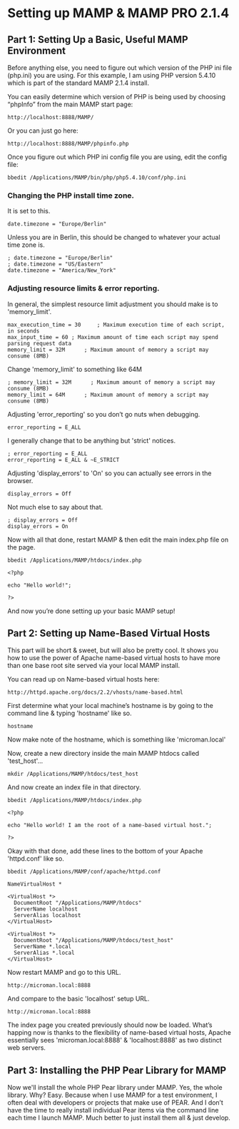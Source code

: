 # Setting up MAMP & MAMP PRO 2.1.4

## Part 1: Setting Up a Basic, Useful MAMP Environment

Before anything else, you need to figure out which version of the PHP ini file (php.ini) you are using. For this example, I am using PHP version 5.4.10 which is part of the standard MAMP 2.1.4 install.

You can easily determine which version of PHP is being used by choosing “phpInfo” from the main MAMP start page:

	http://localhost:8888/MAMP/

Or you can just go here:

	http://localhost:8888/MAMP/phpinfo.php

Once you figure out which PHP ini config file you are using, edit the config file:

	bbedit /Applications/MAMP/bin/php/php5.4.10/conf/php.ini


### Changing the PHP install time zone.

It is set to this.

	date.timezone = "Europe/Berlin"

Unless you are in Berlin, this should be changed to whatever your actual time zone is.

	; date.timezone = "Europe/Berlin"
	; date.timezone = "US/Eastern"
	date.timezone = "America/New_York"


### Adjusting resource limits & error reporting.

In general, the simplest resource limit adjustment you should make is to 'memory_limit'.

	max_execution_time = 30     ; Maximum execution time of each script, in seconds
	max_input_time = 60	; Maximum amount of time each script may spend parsing request data
	memory_limit = 32M      ; Maximum amount of memory a script may consume (8MB)

Change 'memory_limit' to something like 64M

	; memory_limit = 32M      ; Maximum amount of memory a script may consume (8MB)
	memory_limit = 64M      ; Maximum amount of memory a script may consume (8MB)


Adjusting 'error_reporting' so you don’t go nuts when debugging.

	error_reporting = E_ALL

I generally change that to be anything but 'strict' notices.

	; error_reporting = E_ALL
	error_reporting = E_ALL & ~E_STRICT


Adjusting 'display_errors' to 'On' so you can actually see errors in the browser.

	display_errors = Off

Not much else to say about that.

	; display_errors = Off
	display_errors = On


Now with all that done, restart MAMP & then edit the main index.php file on the page.

	bbedit /Applications/MAMP/htdocs/index.php

	<?php

	echo "Hello world!";

	?>

And now you’re done setting up your basic MAMP setup!

## Part 2: Setting up Name-Based Virtual Hosts

This part will be short & sweet, but will also be pretty cool.  It shows you how to use 
the power of Apache name-based virtual hosts to have more than one base root site served 
via your local MAMP install.

You can read up on Name-based virtual hosts here:

	http://httpd.apache.org/docs/2.2/vhosts/name-based.html

First determine what your local machine’s hostname is by going to the command line & typing 'hostname' like so.

	hostname

Now make note of the hostname, which is something like 'microman.local'

Now, create a new directory inside the main MAMP htdocs called 'test_host'…

	mkdir /Applications/MAMP/htdocs/test_host

And now create an index file in that directory.

	bbedit /Applications/MAMP/htdocs/index.php

	<?php

	echo "Hello world! I am the root of a name-based virtual host.";

	?>

Okay with that done, add these lines to the bottom of your Apache 'httpd.conf' like so.

	bbedit /Applications/MAMP/conf/apache/httpd.conf

	NameVirtualHost *

	<VirtualHost *>
	  DocumentRoot "/Applications/MAMP/htdocs"
	  ServerName localhost
	  ServerAlias localhost
	</VirtualHost>

	<VirtualHost *>
	  DocumentRoot "/Applications/MAMP/htdocs/test_host"
	  ServerName *.local
	  ServerAlias *.local
	</VirtualHost>

Now restart MAMP and go to this URL.

	http://microman.local:8888

And compare to the basic 'localhost' setup URL.

	http://microman.local:8888

The index page you created previously should now be loaded. What’s happing now is thanks to the flexibility of name-based virtual hosts, Apache essentially sees 'microman.local:8888' & 'localhost:8888' as two distinct web servers.


## Part 3: Installing the PHP Pear Library for MAMP

Now we'll install the whole PHP Pear library under MAMP. Yes, the whole library. Why? Easy. Because when I use MAMP for a test environment, I often deal with developers or  projects that make use of PEAR. And I don’t have the time to really install individual Pear items via the command line each time I launch MAMP. Much better to just install them all & just develop.

